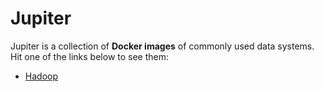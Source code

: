 Jupiter
=======

Jupiter is a collection of **Docker images** of commonly used data systems. Hit one of the links below to see them:

* [Hadoop](https://github.com/QubitPi/jupiter/tree/hadoop/)
